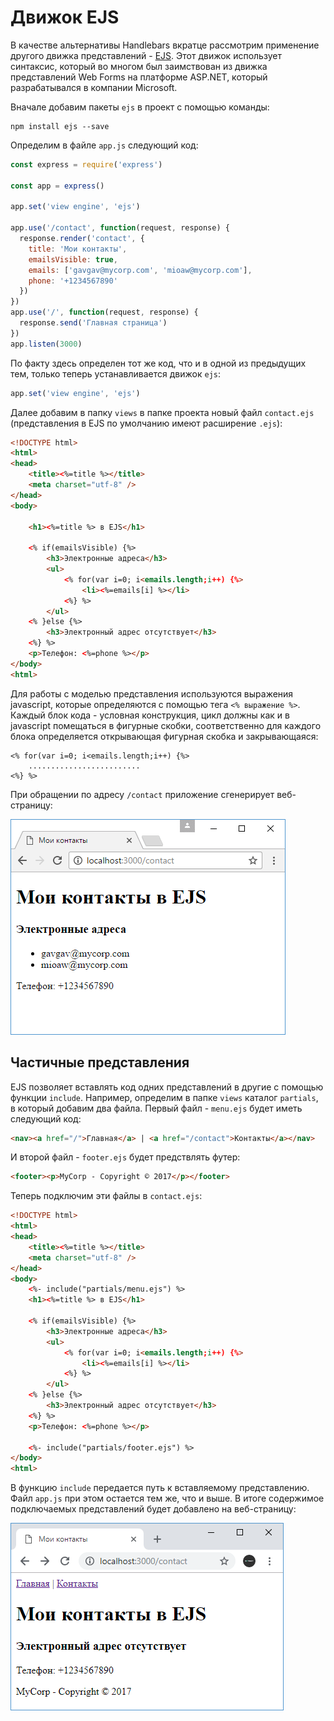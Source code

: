 # Движок EJS

В качестве альтернативы Handlebars вкратце рассмотрим применение другого движка представлений - [EJS](https://www.npmjs.com/package/ejs). Этот движок использует синтаксис, который во многом был заимствован из движка представлений Web Forms на платформе ASP.NET, который разрабатывался в компании Microsoft.

Вначале добавим пакеты `ejs` в проект с помощью команды:

```
npm install ejs --save
```

Определим в файле `app.js` следующий код:

```js
const express = require('express')

const app = express()

app.set('view engine', 'ejs')

app.use('/contact', function(request, response) {
  response.render('contact', {
    title: 'Мои контакты',
    emailsVisible: true,
    emails: ['gavgav@mycorp.com', 'mioaw@mycorp.com'],
    phone: '+1234567890'
  })
})
app.use('/', function(request, response) {
  response.send('Главная страница')
})
app.listen(3000)
```

По факту здесь определен тот же код, что и в одной из предыдущих тем, только теперь устанавливается движок `ejs`:

```js
app.set('view engine', 'ejs')
```

Далее добавим в папку `views` в папке проекта новый файл `contact.ejs` (представления в EJS по умолчанию имеют расширение `.ejs`):

```html
<!DOCTYPE html>
<html>
<head>
    <title><%=title %></title>
    <meta charset="utf-8" />
</head>
<body>

    <h1><%=title %> в EJS</h1>

    <% if(emailsVisible) {%>
        <h3>Электронные адреса</h3>
        <ul>
            <% for(var i=0; i<emails.length;i++) {%>
                <li><%=emails[i] %></li>
            <%} %>
        </ul>
    <% }else {%>
        <h3>Электронный адрес отсутствует</h3>
    <%} %>
    <p>Телефон: <%=phone %></p>
</body>
<html>
```

Для работы с моделью представления используются выражения javascript, которые определяются с помощью тега `<% выражение %>`. Каждый блок кода - условная конструкция, цикл должны как и в javascript помещаться в фигурные скобки, соответственно для каждого блока определяется открывающая фигурная скобка и закрывающаяся:

```
<% for(var i=0; i<emails.length;i++) {%>
    .........................
<%} %>
```

При обращении по адресу `/contact` приложение сгенерирует веб-страницу:

![4.24.png](4.24.png)

## Частичные представления

EJS позволяет вставлять код одних представлений в другие с помощью функции `include`. Например, определим в папке `views` каталог `partials`, в который добавим два файла. Первый файл - `menu.ejs` будет иметь следующий код:

```html
<nav><a href="/">Главная</a> | <a href="/contact">Контакты</a></nav>
```

И второй файл - `footer.ejs` будет предствлять футер:

```html
<footer><p>MyCorp - Copyright © 2017</p></footer>
```

Теперь подключим эти файлы в `contact.ejs`:

```html
<!DOCTYPE html>
<html>
<head>
    <title><%=title %></title>
    <meta charset="utf-8" />
</head>
<body>
    <%- include("partials/menu.ejs") %>
    <h1><%=title %> в EJS</h1>

    <% if(emailsVisible) {%>
        <h3>Электронные адреса</h3>
        <ul>
            <% for(var i=0; i<emails.length;i++) {%>
                <li><%=emails[i] %></li>
            <%} %>
        </ul>
    <% }else {%>
        <h3>Электронный адрес отсутствует</h3>
    <%} %>
    <p>Телефон: <%=phone %></p>

    <%- include("partials/footer.ejs") %>
</body>
<html>
```

В функцию `include` передается путь к вставляемому представлению. Файл `app.js` при этом остается тем же, что и выше. В итоге содержимое подключаемых представлений будет добавлено на веб-страницу:

![4.34.png](4.34.png)
